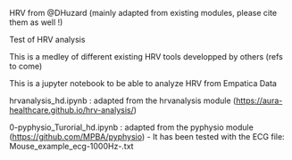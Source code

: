 HRV from @DHuzard (mainly adapted from existing modules, please cite them as well !)

Test of HRV analysis

This is a medley of different existing HRV tools developped by others (refs to come)

This is a jupyter notebook to be able to analyze HRV from Empatica Data

hrvanalysis_hd.ipynb : adapted from the hrvanalysis module (https://aura-healthcare.github.io/hrv-analysis/)

0-pyphysio_Turorial_hd.ipynb : adapted from the pyphysio module (https://github.com/MPBA/pyphysio)
    - It has been tested with the ECG file: Mouse_example_ecg-1000Hz-.txt